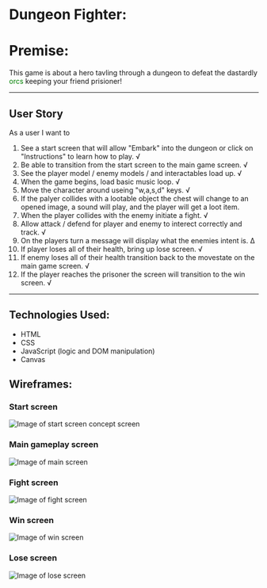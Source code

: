 # Dungeon Fighter:

# Premise:

This game is about a hero tavling through a dungeon to defeat the dastardly <span style="color: green;">orcs</span> keeping your friend prisioner! 

<!-- add reference links here to all sections-->
---
## User Story  
As a user I want to
1. See a start screen that will allow "Embark" into the dungeon or click on "Instructions" to learn how to play. √
2. Be able to transition from the start screen to the main game screen. √
3. See the player model / enemy models / and interactables load up. √
4. When the game begins, load basic music loop. √
5. Move the character around useing "w,a,s,d" keys. √
6. If the palyer collides with a lootable object the chest will change to an opened image, a sound will play, and the player will get a loot item.
7. When the player collides with the enemy initiate a fight. √
8. Allow attack / defend for player and enemy to interect correctly and track. √
9. On the players turn a message will display what the enemies intent is. ∆
10. If player loses all of their health, bring up lose screen. √ 
11. If enemy loses all of their health transition back to the movestate on the main game screen. √ 
12. If the player reaches the prisoner the screen will transition to the win screen. √
---
## Technologies Used:
* HTML
* CSS
* JavaScript (logic and DOM manipulation)
* Canvas

## Wireframes:

### Start screen
![Image of start screen concept screen]()
### Main gameplay screen
![Image of main screen]()
### Fight screen
![Image of fight screen]()
### Win screen
![Image of win screen]()
### Lose screen
![Image of lose screen]()
